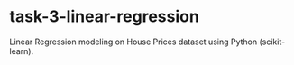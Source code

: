 # task-3-linear-regression
Linear Regression modeling on House Prices dataset using Python (scikit-learn).
